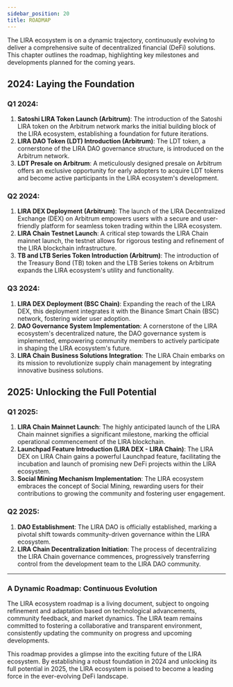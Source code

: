 ```yaml
---
sidebar_position: 20
title: ROADMAP
---
```


The LIRA ecosystem is on a dynamic trajectory, continuously evolving to deliver a comprehensive suite of decentralized financial (DeFi) solutions. This chapter outlines the roadmap, highlighting key milestones and developments planned for the coming years.

## 2024: Laying the Foundation

### Q1 2024:

1. **Satoshi LIRA Token Launch (Arbitrum)**: The introduction of the Satoshi LIRA token on the Arbitrum network marks the initial building block of the LIRA ecosystem, establishing a foundation for future iterations.
2. **LIRA DAO Token (LDT) Introduction (Arbitrum)**: The LDT token, a cornerstone of the LIRA DAO governance structure, is introduced on the Arbitrum network.
3. **LDT Presale on Arbitrum**: A meticulously designed presale on Arbitrum offers an exclusive opportunity for early adopters to acquire LDT tokens and become active participants in the LIRA ecosystem's development.

### Q2 2024:

1. **LIRA DEX Deployment (Arbitrum)**: The launch of the LIRA Decentralized Exchange (DEX) on Arbitrum empowers users with a secure and user-friendly platform for seamless token trading within the LIRA ecosystem.
2. **LIRA Chain Testnet Launch**: A critical step towards the LIRA Chain mainnet launch, the testnet allows for rigorous testing and refinement of the LIRA blockchain infrastructure.
3. **TB and LTB Series Token Introduction (Arbitrum)**: The introduction of the Treasury Bond (TB) token and the LTB Series tokens on Arbitrum expands the LIRA ecosystem's utility and functionality.

### Q3 2024:

1. **LIRA DEX Deployment (BSC Chain)**: Expanding the reach of the LIRA DEX, this deployment integrates it with the Binance Smart Chain (BSC) network, fostering wider user adoption.
2. **DAO Governance System Implementation**: A cornerstone of the LIRA ecosystem's decentralized nature, the DAO governance system is implemented, empowering community members to actively participate in shaping the LIRA ecosystem's future.
3. **LIRA Chain Business Solutions Integration**: The LIRA Chain embarks on its mission to revolutionize supply chain management by integrating innovative business solutions.


## 2025: Unlocking the Full Potential

### Q1 2025:

1. **LIRA Chain Mainnet Launch**: The highly anticipated launch of the LIRA Chain mainnet signifies a significant milestone, marking the official operational commencement of the LIRA blockchain.
2. **Launchpad Feature Introduction (LIRA DEX - LIRA Chain)**: The LIRA DEX on LIRA Chain gains a powerful Launchpad feature, facilitating the incubation and launch of promising new DeFi projects within the LIRA ecosystem.
3. **Social Mining Mechanism Implementation**: The LIRA ecosystem embraces the concept of Social Mining, rewarding users for their contributions to growing the community and fostering user engagement.

### Q2 2025:

1. **DAO Establishment**: The LIRA DAO is officially established, marking a pivotal shift towards community-driven governance within the LIRA ecosystem.
2. **LIRA Chain Decentralization Initiation**: The process of decentralizing the LIRA Chain governance commences, progressively transferring control from the development team to the LIRA DAO community.

---

### A Dynamic Roadmap: Continuous Evolution
The LIRA ecosystem roadmap is a living document, subject to ongoing refinement and adaptation based on technological advancements, community feedback, and market dynamics. The LIRA team remains committed to fostering a collaborative and transparent environment, consistently updating the community on progress and upcoming developments.

This roadmap provides a glimpse into the exciting future of the LIRA ecosystem. By establishing a robust foundation in 2024 and unlocking its full potential in 2025, the LIRA ecosystem is poised to become a leading force in the ever-evolving DeFi landscape.